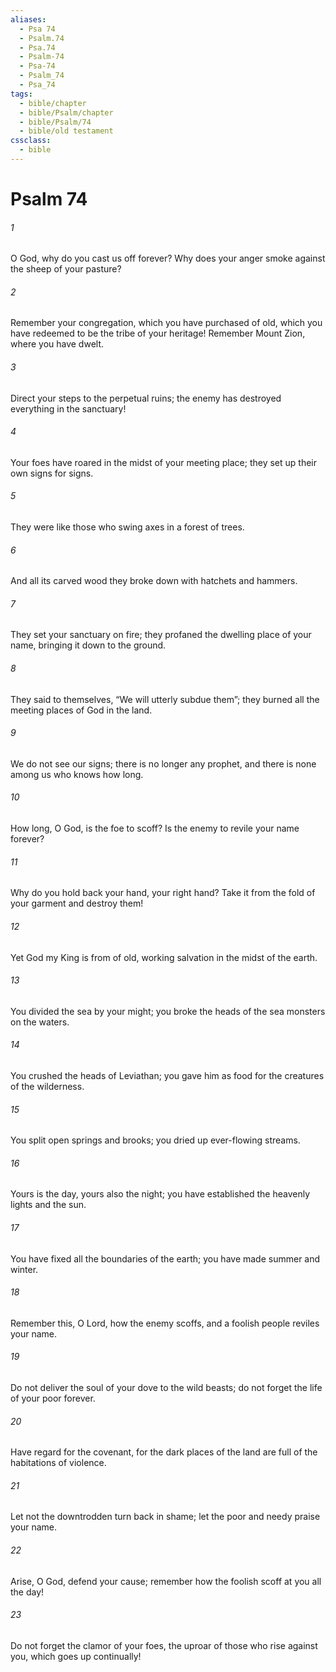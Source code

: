 ```yaml
---
aliases:
  - Psa 74
  - Psalm.74
  - Psa.74
  - Psalm-74
  - Psa-74
  - Psalm_74
  - Psa_74
tags:
  - bible/chapter
  - bible/Psalm/chapter
  - bible/Psalm/74
  - bible/old testament
cssclass:
  - bible
---
```


# Psalm 74

###### 1
O God, why do you cast us off forever? Why does your anger smoke against the sheep of your pasture?
###### 2
Remember your congregation, which you have purchased of old, which you have redeemed to be the tribe of your heritage! Remember Mount Zion, where you have dwelt.
###### 3
Direct your steps to the perpetual ruins; the enemy has destroyed everything in the sanctuary!
###### 4
Your foes have roared in the midst of your meeting place;   they set up their own signs for signs.
###### 5
They were like those who swing axes in a forest of trees.
###### 6
And all its carved wood they broke down with hatchets and hammers.
###### 7
They set your sanctuary on fire; they profaned the dwelling place of your name, bringing it down to the ground.
###### 8
They said to themselves, “We will utterly subdue them”; they burned all the meeting places of God in the land.
###### 9
We do not see our signs;   there is no longer any prophet, and there is none among us who knows how long.
###### 10
How long, O God, is the foe to scoff? Is the enemy to revile your name forever?
###### 11
Why do you hold back your hand, your right hand? Take it from the fold of your garment and destroy them!
###### 12
Yet God my King is from of old, working salvation in the midst of the earth.
###### 13
You divided the sea by your might; you broke the heads of the sea monsters on the waters.
###### 14
You crushed the heads of Leviathan; you gave him as food for the creatures of the wilderness.
###### 15
You split open springs and brooks; you dried up ever-flowing streams.
###### 16
Yours is the day, yours also the night; you have established the heavenly lights and the sun.
###### 17
You have fixed all the boundaries of the earth; you have made summer and winter.
###### 18
Remember this, O Lord, how the enemy scoffs, and a foolish people reviles your name.
###### 19
Do not deliver the soul of your dove to the wild beasts;   do not forget the life of your poor forever.
###### 20
Have regard for the covenant, for the dark places of the land are full of the habitations of violence.
###### 21
Let not the downtrodden turn back in shame; let the poor and needy praise your name.
###### 22
Arise, O God, defend your cause;   remember how the foolish scoff at you all the day!
###### 23
Do not forget the clamor of your foes,   the uproar of those who rise against you, which goes up continually!


